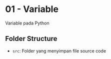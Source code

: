# 01 - Variable

Variable pada Python

## Folder Structure

- `src`: Folder yang menyimpan file source code